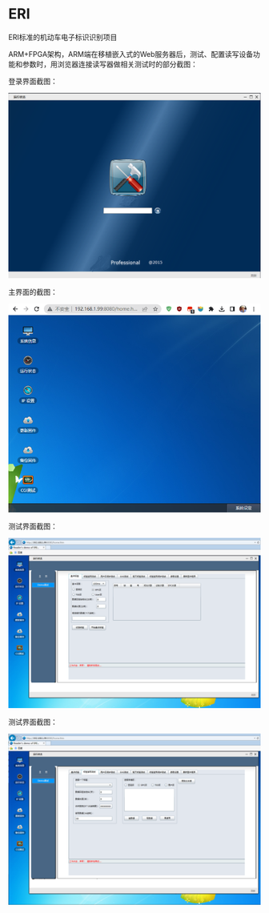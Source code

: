# ERI
ERI标准的机动车电子标识识别项目

ARM+FPGA架构，ARM端在移植嵌入式的Web服务器后，测试、配置读写设备功能和参数时，用浏览器连接读写器做相关测试时的部分截图：

登录界面截图：

![](https://github.com/fivexxxxx/ERI/blob/master/images/login.png)


主界面的截图：

![](https://github.com/fivexxxxx/ERI/blob/master/images/main.png)

测试界面截图：

![](https://github.com/fivexxxxx/ERI/blob/master/images/1.png)

测试界面截图：

![](https://github.com/fivexxxxx/ERI/blob/master/images/2.png)
